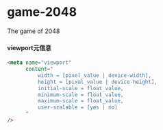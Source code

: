 # game-2048
The game of 2048

#### viewport元信息
```html
<meta name="viewport"
      content="
          width = [pixel_value | device-width],
          height = [pixel_value | device-height],
          initial-scale = float_value,
          minimum-scale = float_value,
          maximum-scale = float_value,
          user-scalable = [yes | no]
      "
/>
```
